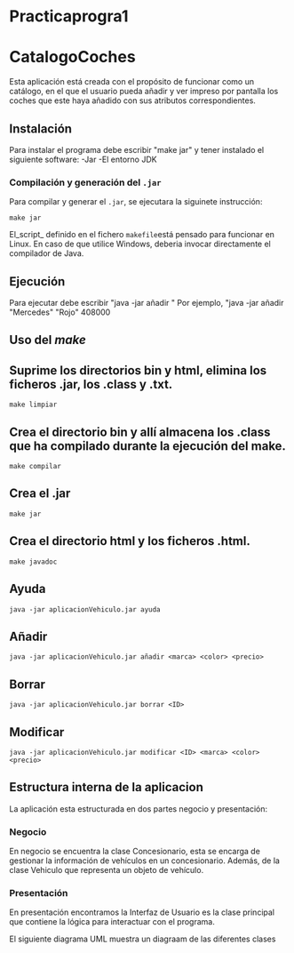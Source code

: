 # Practicaprogra1
# CatalogoCoches
Esta aplicación está creada con el propósito de funcionar como un catálogo, en el que el usuario pueda añadir y ver impreso por pantalla los coches que este haya añadido con sus atributos correspondientes.
## Instalación
Para instalar el programa debe escribir "make jar" y tener instalado el siguiente software:
-Jar
-El entorno JDK
### Compilación y generación del `.jar`
Para compilar y generar el `.jar`, se ejecutara la siguinete instrucción: 
```console
make jar
```
El_script_ definido en el fichero `makefile`está pensado para funcionar en Linux. En caso de que utilice Windows, deberia invocar directamente el compilador de Java.
## Ejecución 
Para ejecutar debe escribir "java -jar añadir <Marca> <Color> <Precio>"
Por ejemplo, "java -jar añadir "Mercedes" "Rojo" 408000
## Uso del *make*
## Suprime los directorios bin y html, elimina los ficheros .jar, los .class y .txt.
    make limpiar
## Crea el directorio bin y allí almacena los .class que ha compilado durante la ejecución del make. 
    make compilar
## Crea el .jar
    make jar
## Crea el directorio html y los ficheros .html.
    make javadoc
## Ayuda
```console
java -jar aplicacionVehiculo.jar ayuda
```
## Añadir 
```console
java -jar aplicacionVehiculo.jar añadir <marca> <color> <precio>
```
## Borrar
```console
java -jar aplicacionVehiculo.jar borrar <ID> 
```
## Modificar
```console
java -jar aplicacionVehiculo.jar modificar <ID> <marca> <color> <precio>
```
## Estructura interna de la aplicacion
La aplicación esta estructurada en dos partes negocio y presentación:
### Negocio 
En negocio se encuentra la clase Concesionario, esta se encarga de gestionar la información de vehículos en un concesionario. Además, de la clase Vehiculo que representa un objeto de vehículo.
### Presentación
En presentación encontramos la Interfaz de Usuario es la clase principal que contiene la lógica para interactuar con el programa.

El siguiente diagrama UML muestra un diagraam de las diferentes clases

